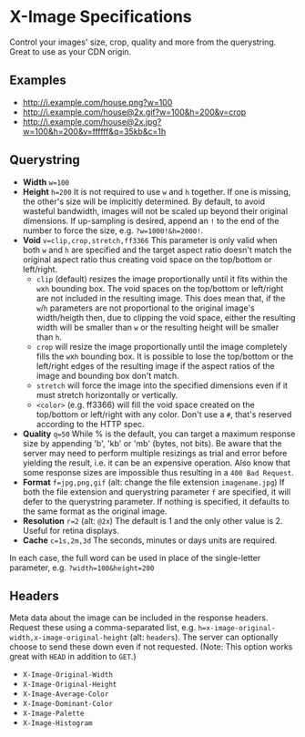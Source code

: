 X-Image Specifications
=====

Control your images' size, crop, quality and more from the querystring.  Great to use as your CDN origin.

Examples
---
- http://i.example.com/house.png?w=100
- http://i.example.com/house@2x.gif?w=100&h=200&v=crop
- http://i.example.com/house@2x.jpg?w=100&h=200&v=ffffff&q=35kb&c=1h


Querystring
---
- **Width** `w=100` 
- **Height** `h=200`  It is not required to use `w` and `h` together.  If one is missing, the other's size will be implicitly determined.  By default, to avoid wasteful bandwidth, images will not be scaled up beyond their original dimensions.  If up-sampling is desired, append an `!` to the end of the number to force the size, e.g. `?w=1000!&h=2000!`.
- **Void** `v=clip,crop,stretch,ff3366`  This parameter is only valid when both `w` and `h` are specified and the target aspect ratio doesn't match the original aspect ratio thus creating void space on the top/bottom or left/right.  
  - `clip` (default) resizes the image proportionally until it fits within the `w`x`h` bounding box.  The void spaces on the top/bottom or left/right are not included in the resulting image.  This does mean that, if the `w`/`h` parameters are not proportional to the original image's width/heigth then, due to clipping the void space, either the resulting width will be smaller than `w` or the resulting height will be smaller than `h`.
  - `crop` will resize the image proportionally until the image completely fills the `w`x`h` bounding box.  It is possible to lose the top/bottom or the left/right edges of the resulting image if the aspect ratios of the image and bounding box don't match.
  - `stretch` will force the image into the specified dimensions even if it must stretch horizontally or vertically.
  - `<color>` (e.g. ff3366) will fill the void space created on the top/bottom or left/right with any color.  Don't use a `#`, that's reserved according to the HTTP spec.
- **Quality** `q=50`  While % is the default, you can target a maximum response size by appending 'b', 'kb' or 'mb' (bytes, not bits).  Be aware that the server may need to perform multiple resizings as trial and error before yielding the result, i.e. it can be an expensive operation.  Also know that some response sizes are impossible thus resulting in a `400 Bad Request`.
- **Format** `f=jpg,png,gif` (alt: change the file extension `imagename.jpg`)  If both the file extension and querystring parameter `f` are specified, it will defer to the querystring parameter.  If nothing is specified, it defaults to the same format as the original image.
- **Resolution** `r=2` (alt: `@2x`)  The default is 1 and the only other value is 2.  Useful for retina displays.
- **Cache** `c=1s,2m,3d`  The seconds, minutes or days units are required.

In each case, the full word can be used in place of the single-letter parameter, e.g. `?width=100&height=200`



Headers
---
Meta data about the image can be included in the response headers.  Request these using a comma-separated list, e.g. `h=x-image-original-width,x-image-original-height` (alt: `headers`).  The server can optionally choose to send these down even if not requested.  (Note: This option works great with `HEAD` in addition to `GET`.)
- `X-Image-Original-Width`
- `X-Image-Original-Height`
- `X-Image-Average-Color`
- `X-Image-Dominant-Color`
- `X-Image-Palette`
- `X-Image-Histogram`
